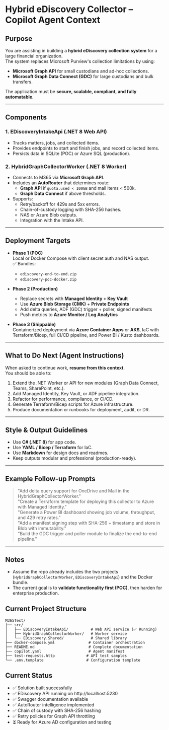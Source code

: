 # Hybrid eDiscovery Collector – Copilot Agent Context

## Purpose

You are assisting in building a **hybrid eDiscovery collection system** for a large financial organization.  
The system replaces Microsoft Purview's collection limitations by using:

- **Microsoft Graph API** for small custodians and ad-hoc collections.
- **Microsoft Graph Data Connect (GDC)** for large custodians and bulk transfers.

The application must be **secure, scalable, compliant, and fully automatable**.

---

## Components

### 1. EDiscoveryIntakeApi (.NET 8 Web API)

- Tracks matters, jobs, and collected items.
- Provides endpoints to start and finish jobs, and record collected items.
- Persists data in SQLite (POC) or Azure SQL (production).

### 2. HybridGraphCollectorWorker (.NET 8 Worker)

- Connects to M365 via **Microsoft Graph API**.
- Includes an **AutoRouter** that determines route:
  - **Graph API** if `quota.used < 100GB` and mail items < 500k.
  - **Graph Data Connect** if above thresholds.
- Supports:
  - Retry/backoff for 429s and 5xx errors.
  - Chain-of-custody logging with SHA-256 hashes.
  - NAS or Azure Blob outputs.
  - Integration with the Intake API.

---

## Deployment Targets

- **Phase 1 (POC)**  
  Local or Docker Compose with client secret auth and NAS output.  
  ✅ Bundles:

  - `ediscovery-end-to-end.zip`
  - `ediscovery-poc-docker.zip`

- **Phase 2 (Production)**

  - Replace secrets with **Managed Identity + Key Vault**
  - Use **Azure Blob Storage (CMK)** + **Private Endpoints**
  - Add delta queries, ADF (GDC) trigger + poller, signed manifests
  - Push metrics to **Azure Monitor / Log Analytics**

- **Phase 3 (Shippable)**  
  Containerized deployment via **Azure Container Apps** or **AKS**, IaC with Terraform/Bicep, full CI/CD pipeline, and Power BI / Kusto dashboards.

---

## What to Do Next (Agent Instructions)

When asked to continue work, **resume from this context**.  
You should be able to:

1. Extend the .NET Worker or API for new modules (Graph Data Connect, Teams, SharePoint, etc.).
2. Add Managed Identity, Key Vault, or ADF pipeline integration.
3. Refactor for performance, compliance, or CI/CD.
4. Generate Terraform/Bicep scripts for Azure infrastructure.
5. Produce documentation or runbooks for deployment, audit, or DR.

---

## Style & Output Guidelines

- Use **C# (.NET 8)** for app code.
- Use **YAML / Bicep / Terraform** for IaC.
- Use **Markdown** for design docs and readmes.
- Keep outputs modular and professional (production-ready).

---

## Example Follow-up Prompts

> "Add delta query support for OneDrive and Mail in the HybridGraphCollectorWorker."  
> "Create a Terraform template for deploying this collector to Azure with Managed Identity."  
> "Generate a Power BI dashboard showing job volume, throughput, and 429 retry rates."  
> "Add a manifest signing step with SHA-256 + timestamp and store in Blob with immutability."  
> "Build the GDC trigger and poller module to finalize the end-to-end pipeline."

---

## Notes

- Assume the repo already includes the two projects (`HybridGraphCollectorWorker`, `EDiscoveryIntakeApi`) and the Docker bundle.
- The current goal is to **validate functionality first (POC)**, then harden for enterprise production.

## Current Project Structure

```
M365Test/
├── src/
│   ├── EDiscoveryIntakeApi/          # Web API service (✅ Running)
│   ├── HybridGraphCollectorWorker/   # Worker service
│   └── EDiscovery.Shared/            # Shared library
├── docker-compose.yml               # Container orchestration
├── README.md                        # Complete documentation
├── copilot.yaml                     # Agent manifest
├── test-requests.http              # API test samples
└── .env.template                   # Configuration template
```

## Current Status

- ✅ Solution built successfully
- ✅ EDiscovery API running on http://localhost:5230
- ✅ Swagger documentation available
- ✅ AutoRouter intelligence implemented
- ✅ Chain of custody with SHA-256 hashing
- ✅ Retry policies for Graph API throttling
- ⏳ Ready for Azure AD configuration and testing
